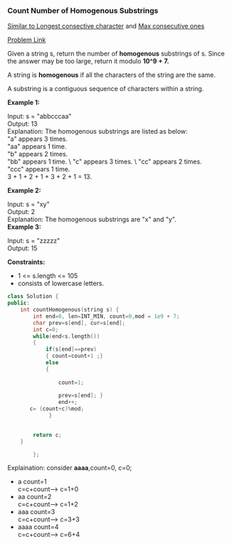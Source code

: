 ### __Count Number of Homogenous Substrings__
[Similar to Longest consective character](https://github.com/gauravkr0071/Data_Structures_and_Algorithms/blob/master/Strings/Longest%20Consecutive%20Characters.md) and [Max consecutive ones](https://github.com/gauravkr0071/Data_Structures_and_Algorithms/blob/master/ARRAY/Max%20Consecutive%20Ones.md)

[Problem Link](https://leetcode.com/problems/count-number-of-homogenous-substrings/)

Given a string s, return the number of __homogenous__ substrings of s. Since the answer may be too large, return it modulo __10^9 + 7.__

A string is __homogenous__ if all the characters of the string are the same.

A substring is a contiguous sequence of characters within a string.

 

__Example 1:__

Input: s = "abbcccaa" \
Output: 13 \
Explanation: The homogenous substrings are listed as below: \
"a"   appears 3 times. \
"aa"  appears 1 time. \
"b"   appears 2 times. \
"bb"  appears 1 time. \ 
"c"   appears 3 times.  \ 
"cc"  appears 2 times. \
"ccc" appears 1 time. \
3 + 1 + 2 + 1 + 3 + 2 + 1 = 13. 

__Example 2:__

Input: s = "xy" \
Output: 2 \
Explanation: The homogenous substrings are "x" and "y". \
__Example 3:__

Input: s = "zzzzz" \
Output: 15 
 

__Constraints:__

- 1 <= s.length <= 105
- consists of lowercase letters.

```cpp
class Solution {
public:
    int countHomogenous(string s) {
        int end=0, len=INT_MIN, count=0,mod = 1e9 + 7;
        char prev=s[end], cur=s[end];
        int c=0;
        while(end<s.length())
        {
            if(s[end]==prev)
            { count=count+1 ;}
            else
            { 
                
                count=1;
               
                prev=s[end]; }
                end++;
       c= (count+c)%mod;
             } 

        
        return c;
    }

        };
```
Explaination:
consider __aaaa__,count=0, c=0;  
- a count=1 \
    c=c+count--> c=1+0 
- aa  count=2 \
    c=c+count--> c=1+2  
- aaa count=3    \
     c=c+count--> c=3+3 
- aaaa count=4 \
     c=c+count--> c=6+4      
